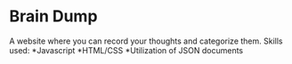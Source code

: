 # Brain Dump
A website where you can record your thoughts and categorize them.
Skills used:
*Javascript
*HTML/CSS
*Utilization of JSON documents
